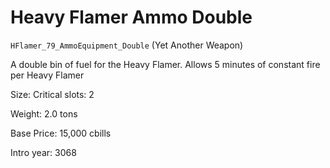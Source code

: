 # Heavy Flamer Ammo Double

`HFlamer_79_AmmoEquipment_Double` (Yet Another Weapon)

A double bin of fuel for the Heavy Flamer. Allows 5 minutes of constant fire per Heavy Flamer

Size: Critical slots: 2

Weight: 2.0 tons

Base Price: 15,000 cbills

Intro year: 3068

